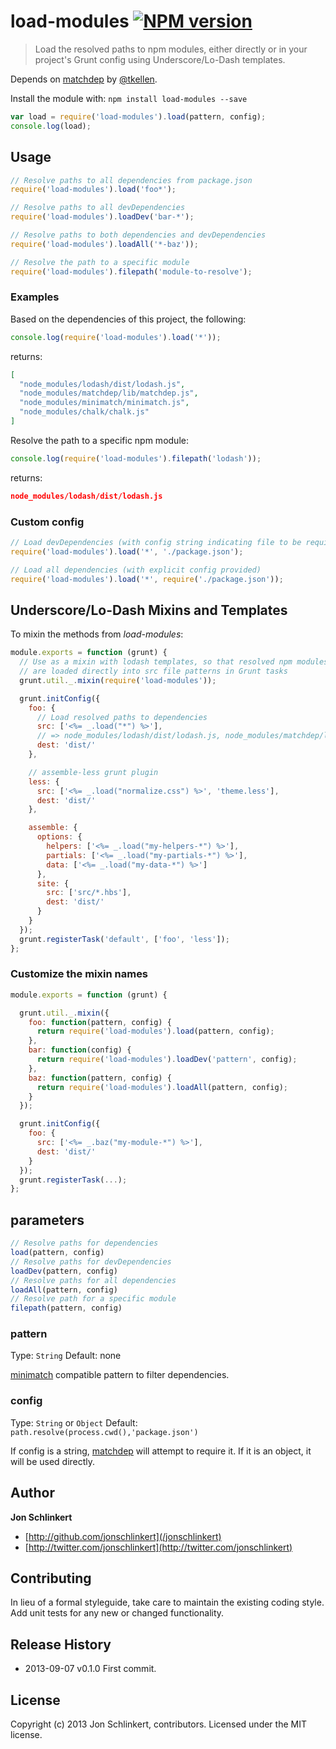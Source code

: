 # load-modules [![NPM version](https://badge.fury.io/js/load-modules.png)](http://badge.fury.io/js/load-modules)

> Load the resolved paths to npm modules, either directly or in your project's Grunt config using Underscore/Lo-Dash templates.

Depends on [matchdep](/tkellen/node-matchdep) by [@tkellen](/tkellen).

Install the module with: `npm install load-modules --save`

```js
var load = require('load-modules').load(pattern, config);
console.log(load);
```



## Usage

```js
// Resolve paths to all dependencies from package.json
require('load-modules').load('foo*');

// Resolve paths to all devDependencies
require('load-modules').loadDev('bar-*');

// Resolve paths to both dependencies and devDependencies
require('load-modules').loadAll('*-baz'));

// Resolve the path to a specific module
require('load-modules').filepath('module-to-resolve');
```

### Examples

Based on the dependencies of this project, the following:

```js
console.log(require('load-modules').load('*'));
```

returns:

```json
[
  "node_modules/lodash/dist/lodash.js",
  "node_modules/matchdep/lib/matchdep.js",
  "node_modules/minimatch/minimatch.js",
  "node_modules/chalk/chalk.js"
]
```

Resolve the path to a specific npm module:

```js
console.log(require('load-modules').filepath('lodash'));
```

returns:

```json
node_modules/lodash/dist/lodash.js
```

### Custom config

```js
// Load devDependencies (with config string indicating file to be required)
require('load-modules').load('*', './package.json');

// Load all dependencies (with explicit config provided)
require('load-modules').load('*', require('./package.json'));
```


## Underscore/Lo-Dash Mixins and Templates

To mixin the methods from _load-modules_:

```js
module.exports = function (grunt) {
  // Use as a mixin with lodash templates, so that resolved npm modules
  // are loaded directly into src file patterns in Grunt tasks
  grunt.util._.mixin(require('load-modules'));

  grunt.initConfig({
    foo: {
      // Load resolved paths to dependencies
      src: ['<%= _.load("*") %>'],
      // => node_modules/lodash/dist/lodash.js, node_modules/matchdep/lib/matchdep.js
      dest: 'dist/'
    },

    // assemble-less grunt plugin
    less: {
      src: ['<%= _.load("normalize.css") %>', 'theme.less'],
      dest: 'dist/'
    },

    assemble: {
      options: {
        helpers: ['<%= _.load("my-helpers-*") %>'],
        partials: ['<%= _.load("my-partials-*") %>'],
        data: ['<%= _.load("my-data-*") %>']
      },
      site: {
        src: ['src/*.hbs'],
        dest: 'dist/'
      }
    }
  });
  grunt.registerTask('default', ['foo', 'less']);
};
```

### Customize the mixin names

```js
module.exports = function (grunt) {

  grunt.util._.mixin({
    foo: function(pattern, config) {
      return require('load-modules').load(pattern, config);
    },
    bar: function(config) {
      return require('load-modules').loadDev('pattern', config);
    },
    baz: function(pattern, config) {
      return require('load-modules').loadAll(pattern, config);
    }
  });

  grunt.initConfig({
    foo: {
      src: ['<%= _.baz("my-module-*") %>'],
      dest: 'dist/'
    }
  });
  grunt.registerTask(...);
};
```



## parameters

```js
// Resolve paths for dependencies
load(pattern, config)
// Resolve paths for devDependencies
loadDev(pattern, config)
// Resolve paths for all dependencies
loadAll(pattern, config)
// Resolve path for a specific module
filepath(pattern, config)
```

### pattern
Type: `String`
Default: none

[minimatch](/isaacs/minimatch) compatible pattern to filter dependencies.

### config
Type: `String` or `Object`
Default: `path.resolve(process.cwd(),'package.json')`

If config is a string, [matchdep](/tkellen/node-matchdep) will attempt to require it. If it is an object, it will be used directly.




## Author

**Jon Schlinkert**

+ [http://github.com/jonschlinkert](/jonschlinkert)
+ [http://twitter.com/jonschlinkert](http://twitter.com/jonschlinkert)


## Contributing
In lieu of a formal styleguide, take care to maintain the existing coding style. Add unit tests for any new or changed functionality.


## Release History

* 2013-09-07    v0.1.0    First commit.

## License
Copyright (c) 2013 Jon Schlinkert, contributors.
Licensed under the MIT license.
